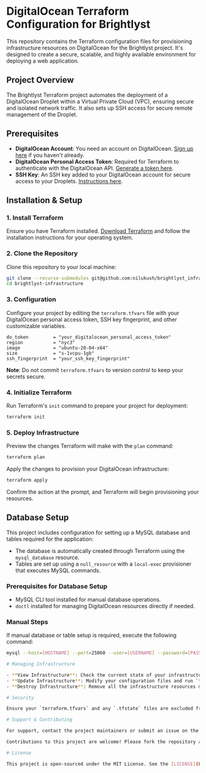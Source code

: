# DigitalOcean Terraform Configuration for Brightlyst

This repository contains the Terraform configuration files for provisioning infrastructure resources on DigitalOcean for the Brightlyst project. It's designed to create a secure, scalable, and highly available environment for deploying a web application.

## Project Overview

The Brightlyst Terraform project automates the deployment of a DigitalOcean Droplet within a Virtual Private Cloud (VPC), ensuring secure and isolated network traffic. It also sets up SSH access for secure remote management of the Droplet.

## Prerequisites

- **DigitalOcean Account**: You need an account on DigitalOcean. [Sign up here](https://cloud.digitalocean.com/registrations/new) if you haven't already.
- **DigitalOcean Personal Access Token**: Required for Terraform to authenticate with the DigitalOcean API. [Generate a token here](https://cloud.digitalocean.com/account/api/tokens).
- **SSH Key**: An SSH key added to your DigitalOcean account for secure access to your Droplets. [Instructions here](https://www.digitalocean.com/docs/droplets/how-to/add-ssh-keys/to-account/).

## Installation & Setup

### 1. Install Terraform

Ensure you have Terraform installed. [Download Terraform](https://www.terraform.io/downloads.html) and follow the installation instructions for your operating system.

### 2. Clone the Repository

Clone this repository to your local machine:

```sh
git clone --recurse-submodules git@github.com:nilukush/brightlyst_infrastructure.git
cd brightlyst-infrastructure
```

### 3. Configuration

Configure your project by editing the `terraform.tfvars` file with your DigitalOcean personal access token, SSH key fingerprint, and other customizable variables.

```hcl
do_token         = "your_digitalocean_personal_access_token"
region           = "nyc3"
image            = "ubuntu-20-04-x64"
size             = "s-1vcpu-1gb"
ssh_fingerprint  = "your_ssh_key_fingerprint"
```

**Note**: Do not commit `terraform.tfvars` to version control to keep your secrets secure.

### 4. Initialize Terraform

Run Terraform's `init` command to prepare your project for deployment:

```sh
terraform init
```

### 5. Deploy Infrastructure

Preview the changes Terraform will make with the `plan` command:

```sh
terraform plan
```

Apply the changes to provision your DigitalOcean infrastructure:

```sh
terraform apply
```

Confirm the action at the prompt, and Terraform will begin provisioning your resources.

## Database Setup

This project includes configuration for setting up a MySQL database and tables required for the application:

- The database is automatically created through Terraform using the `mysql_database` resource.
- Tables are set up using a `null_resource` with a `local-exec` provisioner that executes MySQL commands.

### Prerequisites for Database Setup

- MySQL CLI tool installed for manual database operations.
- `doctl` installed for managing DigitalOcean resources directly if needed.

### Manual Steps

If manual database or table setup is required, execute the following command:

```sh
mysql --host=[HOSTNAME] --port=25060 --user=[USERNAME] --password=[PASSWORD] --ssl-ca=[PATH_TO_CA_CERTIFICATE] -e "[SQL_COMMAND]"

# Managing Infrastructure

- **View Infrastructure**: Check the current state of your infrastructure using `terraform show`.
- **Update Infrastructure**: Modify your configuration files and run `terraform apply` to update your infrastructure.
- **Destroy Infrastructure**: Remove all the infrastructure resources managed by Terraform with `terraform destroy`.

# Security

Ensure your `terraform.tfvars` and any `.tfstate` files are excluded from version control by including them in your `.gitignore` file. Manage secrets securely and consider using a secrets manager for sensitive information.

# Support & Contributing

For support, contact the project maintainers or submit an issue on the GitHub repository issue tracker.

Contributions to this project are welcome! Please fork the repository and submit a pull request with your proposed changes.

# License

This project is open-sourced under the MIT License. See the [LICENSE](LICENSE) file for details.